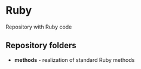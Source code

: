 # Ruby

Repository with Ruby code

## Repository folders

- **methods** - realization of standard Ruby methods


